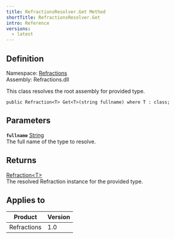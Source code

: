 ```yaml
---
title: RefractionsResolver.Get Method
shortTitle: RefractionsResolver.Get
intro: Reference
versions:
  - latest
---
```


## Definition

Namespace: [Refractions](./refractions)  
Assembly: Refractions.dll

This class resolves the root assembly for provided type.

```csharp:C#
public Refraction<T> Get<T>(string fullname) where T : class;
```

## Parameters

**`fullname`** [String](https://docs.microsoft.com/en-us/dotnet/api/system.string)  
The full name of the type to resolve.

## Returns

[Refraction&lt;T>](./refractions.refraction)  
The resolved Refraction instance for the provided type.

## Applies to

| Product     | Version |
| ----------- | ------- |
| Refractions | 1.0     |
